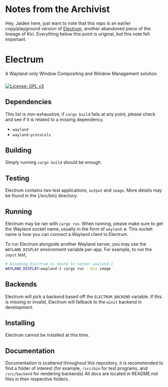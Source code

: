 # Notes from the Archivist 
Hey, Jaiden here, just want to note that this repo is an earlier copy/playground version of [Electrum,](https://github.com/FyraLabs-Graveyard/electrum) another abandoned piece of the lineage of Kiri. Everything below this point is original, but this note felt important.

# Electrum

A Wayland-only Window Compositing and Window Management solution.

###

[![License: GPL v3](https://img.shields.io/badge/License-GPL%20v3-blue.svg)](http://www.gnu.org/licenses/gpl-3.0)

## Dependencies

This list is non-exhaustive, if `cargo build` fails at any point, please check and see if it is related to a 
missing dependency.

- `wayland`
- `wayland-protocols`

## Building

Simply running `cargo build` should be enough.

<!-- TODO: Instructions for Systemd setup -->

## Testing

Electrum contains two test applications, `output` and `image`. More details may be found in the [/src/bin] directory.

## Running

Electrum may be ran with `cargo run`. When running, please make sure to get the Wayland socket name, usually in the
form of `wayland-#`. This socket name is how you can connect a Wayland client to Electrum.

To run Electrum alongside another Wayland server, you may use the `WAYLAND_DISPLAY` environment variable per-app.
For example, to run the `input` test,

```bash
# Assuming Electrum is bound to socket wayland-1
WAYLAND_DISPLAY=wayland-1 cargo run --bin image
```

## Backends

Electrum will pick a backend based off the `ELECTRUM_BACKEND` variable. If this is missing or invalid, Electrum will fallback to the `winit` backend in development.

## Installing

Electrum cannot be installed at this time.

## Documentation

Documentation is scattered throughout this repository, it is recommended to find a folder of interest (for example,
`/src/bin` for test programs, and `/src/backend` for rendering backends)
All docs are located in README.md files in their respective folders.
